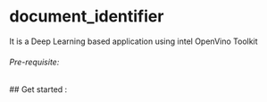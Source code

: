 # document_identifier
It is a Deep Learning based application using intel OpenVino Toolkit
###### Pre-requisite:
<install OpenVino>
## Get started :
<git clone [https://github.com/halimasoulb/document_identifier]
